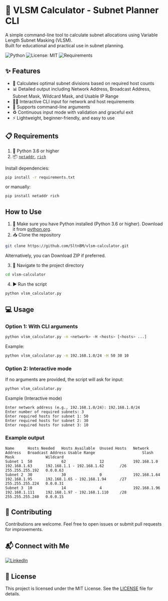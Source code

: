 # 📐 VLSM Calculator - Subnet Planner CLI
A simple command-line tool to calculate subnet allocations using Variable Length Subnet Masking (VLSM).  
Built for educational and practical use in subnet planning.

![Python](https://img.shields.io/badge/Python-3.6%2B-blue.svg)
![License: MIT](https://img.shields.io/badge/License-MIT-yellow.svg)
![Requirements](https://img.shields.io/badge/requirements.txt-up%20to%20date-brightgreen)

## ✨ Features
- 📏 Calculates optimal subnet divisions based on required host counts
- 📊 Detailed output including Network Address, Broadcast Address, Subnet Mask, Wildcard Mask, and Usable IP Range
- 🧑‍💻 Interactive CLI input for network and host requirements
- 📌 Supports command-line arguments
- ♻️ Continuous input mode with validation and graceful exit
- ⚡ Lightweight, beginner-friendly, and easy to use

## 📋 Requirements
1. 🐍 Python 3.6 or higher
2. 📦 [`netaddr`](https://pypi.org/project/netaddr/), [`rich`](https://pypi.org/project/rich/)

Install dependencies:

```bash
pip install -r requirements.txt
```

or manually:

```bash
pip install netaddr rich
```

## How to Use
1. 🐍 Make sure you have Python installed (Python 3.6 or higher). Download it from [python.org](https://www.python.org/downloads/).
2. 📥 Clone the repository
```bash
git clone https://github.com/SltnBM/vlsm-calculator.git
```
Alternatively, you can Download ZIP if preferred.

3. 📂 Navigate to the project directory
```bash
cd vlsm-calculator
```
4. ▶️ Run the script
```bash
python vlsm_calculator.py
```

## 💻 Usage
### Option 1: With CLI arguments
```bash
python vlsm_calculator.py -n <network> -H <hosts> [<hosts> ...]
```
Example:
```bash
python vlsm_calculator.py -n 192.168.1.0/24 -H 50 30 10
```

### Option 2: Interactive mode
If no arguments are provided, the script will ask for input:
```bash
python vlsm_calculator.py
```
Example (Interactive mode)
```plaintext
Enter network address (e.g., 192.168.1.0/24): 192.168.1.0/24
Enter number of required subnets: 3
Enter required hosts for subnet 1: 50
Enter required hosts for subnet 2: 30
Enter required hosts for subnet 3: 10
```

### Example output
```plaintext
Name      Hosts Needed   Hosts Available  Unused Hosts   Network Address   Broadcast Address Usable Range                     Slash  Mask              Wildcard
Subnet 1  50             62               12             192.168.1.0       192.168.1.63      192.168.1.1 - 192.168.1.62       /26    255.255.255.192   0.0.0.63
Subnet 2  30             30               0              192.168.1.64      192.168.1.95      192.168.1.65 - 192.168.1.94      /27    255.255.255.224   0.0.0.31
Subnet 3  10             14               4              192.168.1.96      192.168.1.111     192.168.1.97 - 192.168.1.110     /28    255.255.255.240   0.0.0.15
```

## 🤝 Contributing
Contributions are welcome. Feel free to open issues or submit pull requests for improvements.

## 📬 Connect with Me
[![LinkedIn](https://img.shields.io/badge/LinkedIn-Sultan%20Badra-blue?logo=linkedin&logoColor=white&style=flat-square)](https://www.linkedin.com/in/sultan-badra)

## 📜 License
This project is licensed under the MIT License. See the [LICENSE](./LICENSE) file for details.